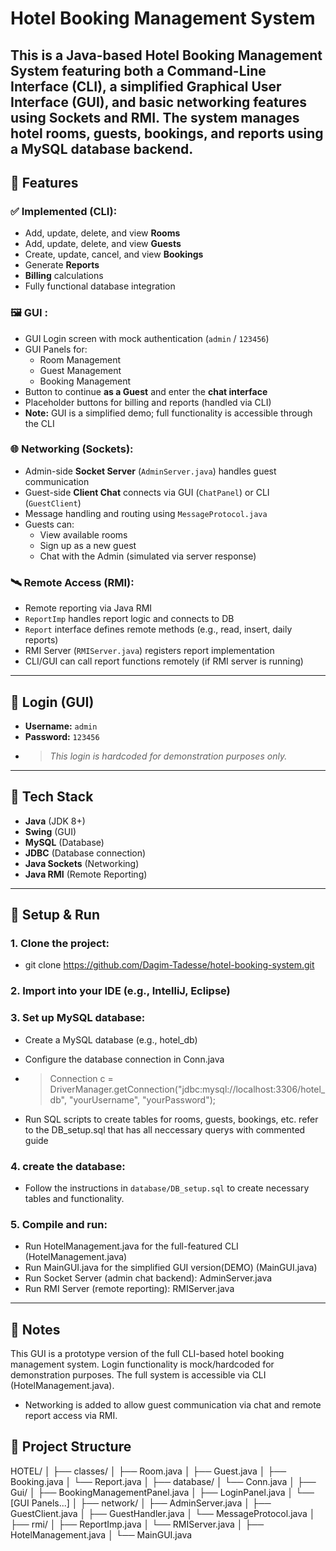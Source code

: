 # Hotel Booking Management System

## This is a Java-based Hotel Booking Management System featuring both a **Command-Line Interface (CLI)**, a **simplified Graphical User Interface (GUI)**, and **basic networking features** using **Sockets** and **RMI**. The system manages hotel rooms, guests, bookings, and reports using a MySQL database backend.

## 🔹 Features

### ✅ Implemented (CLI):

- Add, update, delete, and view **Rooms**
- Add, update, delete, and view **Guests**
- Create, update, cancel, and view **Bookings**
- Generate **Reports**
- **Billing** calculations
- Fully functional database integration

### 🖼 GUI :

- GUI Login screen with mock authentication (`admin` / `123456`)
- GUI Panels for:
  - Room Management
  - Guest Management
  - Booking Management
- Button to continue **as a Guest** and enter the **chat interface**
- Placeholder buttons for billing and reports (handled via CLI)
- **Note:** GUI is a simplified demo; full functionality is accessible through the CLI

### 🌐 Networking (Sockets):

- Admin-side **Socket Server** (`AdminServer.java`) handles guest communication
- Guest-side **Client Chat** connects via GUI (`ChatPanel`) or CLI (`GuestClient`)
- Message handling and routing using `MessageProtocol.java`
- Guests can:
  - View available rooms
  - Sign up as a new guest
  - Chat with the Admin (simulated via server response)

### 🛰 Remote Access (RMI):

- Remote reporting via Java RMI
- `ReportImp` handles report logic and connects to DB
- `Report` interface defines remote methods (e.g., read, insert, daily reports)
- RMI Server (`RMIServer.java`) registers report implementation
- CLI/GUI can call report functions remotely (if RMI server is running)

---

## 🔐 Login (GUI)

- **Username:** `admin`
- **Password:** `123456`
- > _This login is hardcoded for demonstration purposes only._

---

## 💾 Tech Stack

- **Java** (JDK 8+)
- **Swing** (GUI)
- **MySQL** (Database)
- **JDBC** (Database connection)
- **Java Sockets** (Networking)
- **Java RMI** (Remote Reporting)

---

## 🔧 Setup & Run

### 1. Clone the project:

- git clone https://github.com/Dagim-Tadesse/hotel-booking-system.git

### 2. Import into your IDE (e.g., IntelliJ, Eclipse)

### 3. Set up MySQL database:

- Create a MySQL database (e.g., hotel_db)
- Configure the database connection in Conn.java

- > Connection c = DriverManager.getConnection("jdbc:mysql://localhost:3306/hotel_db", "yourUsername", "yourPassword");

- Run SQL scripts to create tables for rooms, guests, bookings, etc. refer to the DB_setup.sql that has all neccessary querys with commented guide

### 4. create the database:

- Follow the instructions in `database/DB_setup.sql` to create necessary tables and functionality.

### 5. Compile and run:

- Run HotelManagement.java for the full-featured CLI (HotelManagement.java)
- Run MainGUI.java for the simplified GUI version(DEMO) (MainGUI.java)
- Run Socket Server (admin chat backend): AdminServer.java
- Run RMI Server (remote reporting): RMIServer.java

---

## 📌 Notes

This GUI is a prototype version of the full CLI-based hotel booking management system. Login functionality is mock/hardcoded for demonstration purposes. The full system is accessible via CLI (HotelManagement.java).

- Networking is added to allow guest communication via chat and remote report access via RMI.

## 📁 Project Structure

HOTEL/
│
├── classes/
│ ├── Room.java
│ ├── Guest.java
│ ├── Booking.java
│ └── Report.java
│
├── database/
│ └── Conn.java
│
├── Gui/
│ ├── BookingManagementPanel.java
│ ├── LoginPanel.java
│ └── [GUI Panels...]
│
├── network/
│ ├── AdminServer.java
│ ├── GuestClient.java
│ ├── GuestHandler.java
│ └── MessageProtocol.java
│
├── rmi/
│ ├── ReportImp.java
│ └── RMIServer.java
│
├── HotelManagement.java
│
└── MainGUI.java
